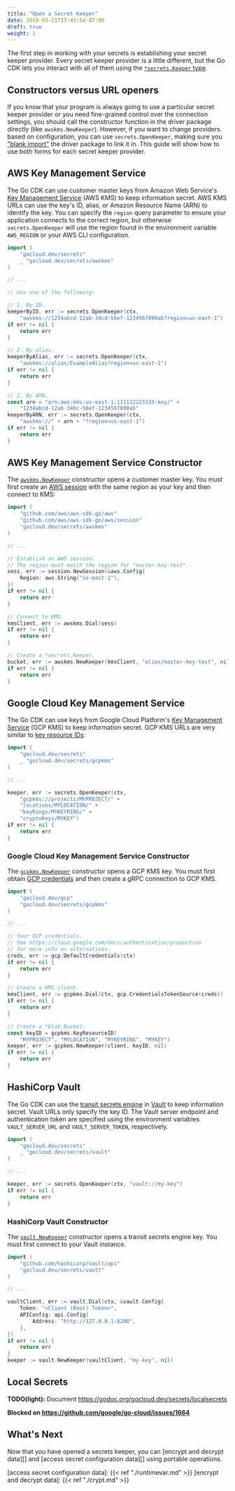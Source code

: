 ```yaml
---
title: "Open a Secret Keeper"
date: 2019-03-21T17:43:54-07:00
draft: true
weight: 1
---
```


The first step in working with your secrets is establishing your
secret keeper provider. Every secret keeper provider is a little different, but the Go CDK
lets you interact with all of them using the [`*secrets.Keeper` type][].

[`*secrets.Keeper` type]: https://godoc.org/gocloud.dev/secrets#Keeper

## Constructors versus URL openers

If you know that your program is always going to use a particular secret
keeper provider or you need fine-grained control over the connection
settings, you should call the constructor function in the driver package
directly (like `awskms.NewKeeper`). However, if you want to change providers
based on configuration, you can use `secrets.OpenKeeper`, making sure you
["blank import"][] the driver package to link it in. This guide will show how
to use both forms for each secret keeper provider.

["blank import"]: https://golang.org/doc/effective_go.html#blank_import

## AWS Key Management Service

The Go CDK can use customer master keys from Amazon Web Service's [Key
Management Service][AWS KMS] (AWS KMS) to keep information secret. AWS KMS
URLs can use the key's ID, alias, or Amazon Resource Name (ARN) to identify
the key. You can specify the `region` query parameter to ensure your
application connects to the correct region, but otherwise
`secrets.OpenKeeper` will use the region found in the environment variable
`AWS_REGION` or your AWS CLI configuration.

```go
import (
    "gocloud.dev/secrets"
    _ "gocloud.dev/secrets/awskms"
)

// ...

// Use one of the following:

// 1. By ID.
keeperByID, err := secrets.OpenKeeper(ctx,
    "awskms://1234abcd-12ab-34cd-56ef-1234567890ab?region=us-east-1")
if err != nil {
    return err
}

// 2. By alias.
keeperByAlias, err := secrets.OpenKeeper(ctx,
    "awskms://alias/ExampleAlias?region=us-east-1")
if err != nil {
    return err
}

// 2. By ARN.
const arn = "arn:aws:kms:us-east-1:111122223333:key/" +
    "1234abcd-12ab-34bc-56ef-1234567890ab"
keeperByARN, err := secrets.OpenKeeper(ctx,
    "awskms://" + arn + "?region=us-east-1")
if err != nil {
    return err
}
```

[AWS KMS]: https://aws.amazon.com/kms/

## AWS Key Management Service Constructor

The [`awskms.NewKeeper`][] constructor opens a customer master key. You must
first create an [AWS session][] with the same region as your key and then
connect to KMS:

```go
import (
    "github.com/aws/aws-sdk-go/aws"
    "github.com/aws/aws-sdk-go/aws/session"
    "gocloud.dev/secrets/awskms"
)

// ...

// Establish an AWS session.
// The region must match the region for "master-key-test".
sess, err := session.NewSession(&aws.Config{
    Region: aws.String("us-east-1"),
})
if err != nil {
    return err
}

// Connect to KMS.
kmsClient, err := awskms.Dial(sess)
if err != nil {
    return err
}

// Create a *secrets.Keeper.
bucket, err := awskms.NewKeeper(kmsClient, "alias/master-key-test", nil)
if err != nil {
    return err
}
```

[`awskms.NewKeeper`]: https://godoc.org/gocloud.dev/secrets/awskms#NewKeeper
[AWS session]: https://docs.aws.amazon.com/sdk-for-go/api/aws/session/

## Google Cloud Key Management Service

The Go CDK can use keys from Google Cloud Platform's [Key Management
Service][GCP KMS] (GCP KMS) to keep information secret. GCP KMS URLs are very
similar to [key resource IDs][]:

```go
import (
    "gocloud.dev/secrets"
    _ "gocloud.dev/secrets/gcpkms"
)

// ...

keeper, err := secrets.OpenKeeper(ctx,
    "gcpkms://projects/MYPROJECT/" +
    "locations/MYLOCATION/" +
    "keyRings/MYKEYRING/" +
    "cryptoKeys/MYKEY")
if err != nil {
    return err
}
```

[GCP KMS]: https://cloud.google.com/kms/
[key resource IDs]: https://cloud.google.com/kms/docs/object-hierarchy#key

### Google Cloud Key Management Service Constructor

The [`gcpkms.NewKeeper`][] constructor opens a GCP KMS key. You must first
obtain [GCP credentials][] and then create a gRPC connection to GCP KMS.

```go
import (
    "gocloud.dev/gcp"
    "gocloud.dev/secrets/gcpkms"
)

// ...

// Your GCP credentials.
// See https://cloud.google.com/docs/authentication/production
// for more info on alternatives.
creds, err := gcp.DefaultCredentials(ctx)
if err != nil {
    return err
}

// Create a KMS client.
kmsClient, err := gcpkms.Dial(ctx, gcp.CredentialsTokenSource(creds))
if err != nil {
    return err
}

// Create a *blob.Bucket.
const keyID = gcpkms.KeyResourceID(
    "MYPROJECT", "MYLOCATION", "MYKEYRING", "MYKEY")
keeper, err := gcpkms.NewKeeper(client, keyID, nil)
if err != nil {
    return err
}
```

[GCP credentials]: https://cloud.google.com/docs/authentication/production
[`gcpkms.NewKeeper`]: https://godoc.org/gocloud.dev/secrets/gcpkms#NewKeeper

## HashiCorp Vault

The Go CDK can use the [transit secrets engine][] in [Vault][] to keep
information secret. Vault URLs only specify the key ID. The Vault server
endpoint and authentication token are specified using the environment
variables `VAULT_SERVER_URL` and `VAULT_SERVER_TOKEN`, respectively.

```go
import (
    "gocloud.dev/secrets"
    _ "gocloud.dev/secrets/vault"
)

// ...

keeper, err := secrets.OpenKeeper(ctx, "vault://my-key")
if err != nil {
    return err
}
```

[Vault]: https://www.vaultproject.io/
[transit secrets engine]: https://www.vaultproject.io/docs/secrets/transit/index.html

### HashiCorp Vault Constructor

The [`vault.NewKeeper`][] constructor opens a transit secrets engine key. You
must first connect to your Vault instance.

```go
import (
    "github.com/hashicorp/vault/api"
    "gocloud.dev/secrets/vault"
)

// ...

vaultClient, err := vault.Dial(ctx, &vault.Config{
    Token: "<Client (Root) Token>",
    APIConfig: api.Config{
        Address: "http://127.0.0.1:8200",
    },
})
if err != nil {
    return err
}
keeper := vault.NewKeeper(vaultClient, "my-key", nil)
```

[`vault.NewKeeper`]: https://godoc.org/gocloud.dev/secrets/vault#NewKeeper

## Local Secrets

**TODO(light):** Document https://godoc.org/gocloud.dev/secrets/localsecrets

**Blocked on https://github.com/google/go-cloud/issues/1664**

## What's Next

Now that you have opened a secrets keeper, you can [encrypt and decrypt
data][] and [access secret configuration data][] using portable operations.

[access secret configuration data]: {{< ref "./runtimevar.md" >}}
[encrypt and decrypt data]: {{< ref "./crypt.md" >}}

